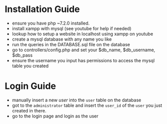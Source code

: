 # Installation Guide
- ensure you have php ~7.2.0 installed.
- install xampp with mysql (see youtube for help if needed)
- lookup how to setup a website in localhost using xampp on youtube
- create a mysql database with any name you like
- run the queries in the DATABASE.sql file on the database
- go to controllers/config.php and set your $db_name, $db_username, $db_pass
- ensure the username you input has permissions to access the mysql table you created


# Login Guide
- manually insert a new *user* into the `user` table on the database
- got to the `administrator` table and insert the `user_id` of the `user` you just created in there.
- go to the login page and login as the user
